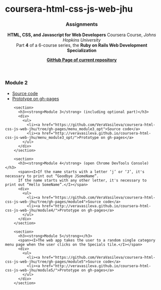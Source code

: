 # coursera-html-css-js-web-jhu
<header>
  <div><h3>Assignments</h3></div>
  <p><strong>HTML, CSS, and Javascript for Web Developers</strong> Coursera Course, <I>Johns Hopkins University</I><br>
  Part <strong>4</strong> of a 6-course series, the <strong>Ruby on Rails Web Development Specialization</strong></p> 
  <p><a href="http://veravasileva.github.io/coursera-html-css-js-web-jhu/"><strong>GitHub Page of current repository</strong></a></p>
</header>

<div>
        <section>
          <h3><strong>Module 2</strong></h3>
          <div>
            <ul>
              <li><a href="https://github.com/VeraVasileva/coursera-html-css-js-web-jhu/tree/gh-pages/menu">Source code</a>
              <li><a href="http://veravasileva.github.io/coursera-html-css-js-web-jhu/menu/">Prototype on gh-pages</a>
            </ul>
          </div>
        </section>

        <section>
          <h3><strong>Module 3</strong> (including optional part)</h3>
          <div>
            <ul>
              <li><a href="https://github.com/VeraVasileva/coursera-html-css-js-web-jhu/tree/gh-pages/menu_module3_opt">Source code</a>
              <li><a href="http://veravasileva.github.io/coursera-html-css-js-web-jhu/menu_module3_opt/">Prototype on gh-pages</a>
            </ul>
          </div>
        </section>
        
        <section>
          <h3><strong>Module 4</strong> (open Chrome DevTools Console)</h3>
          <span><I>If the name starts with a letter ‘j’ or ‘J’, it's necessary to print out “Goodbye JSomeName”. 
          If the name starts with any other letter, it's necessary to print out “Hello SomeName”.</I></span>
          <div>
            <ul>
              <li><a href="https://github.com/VeraVasileva/coursera-html-css-js-web-jhu/tree/gh-pages/module4">Source code</a>
              <li><a href="http://veravasileva.github.io/coursera-html-css-js-web-jhu/module4/">Prototype on gh-pages</a>
            </ul>
          </div>
        </section>

        <section>
          <h3><strong>Module 5</strong></h3>
          <span><I>The web app takes the user to a random single category menu page when the user clicks on the Specials tile.</I></span>
          <div>
            <ul>
              <li><a href="https://github.com/VeraVasileva/coursera-html-css-js-web-jhu/tree/gh-pages/module5">Source code</a>
              <li><a href="http://veravasileva.github.io/coursera-html-css-js-web-jhu/module5/">Prototype on gh-pages</a>
            </ul>
          </div>
        </section>
</div>
